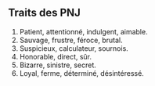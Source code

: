 ## Traits des PNJ

1. Patient, attentionné, indulgent, aimable.
2. Sauvage, frustre, féroce, brutal.
3. Suspicieux, calculateur, sournois.
4. Honorable, direct, sûr.
5. Bizarre, sinistre, secret.
6. Loyal, ferme, déterminé, désintéressé.

